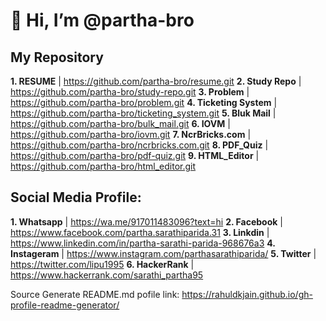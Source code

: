 # 👋 Hi, I’m @partha-bro

## My Repository

  **1. RESUME**           | https://github.com/partha-bro/resume.git
  **2. Study Repo**       | https://github.com/partha-bro/study-repo.git
  **3. Problem**          | https://github.com/partha-bro/problem.git
  **4. Ticketing System** | https://github.com/partha-bro/ticketing_system.git
  **5. Bluk Mail**        | https://github.com/partha-bro/bulk_mail.git
  **6. IOVM**             | https://github.com/partha-bro/iovm.git
  **7. NcrBricks.com**    | https://github.com/partha-bro/ncrbricks.com.git
  **8. PDF_Quiz**         | https://github.com/partha-bro/pdf-quiz.git
  **9. HTML_Editor**      | https://github.com/partha-bro/html_editor.git

## Social Media Profile:

 **1. Whatsapp**          | https://wa.me/917011483096?text=hi
 **2. Facebook**          | https://www.facebook.com/partha.sarathiparida.31
 **3. Linkdin**           | https://www.linkedin.com/in/partha-sarathi-parida-968676a3
 **4. Instageram**        | https://www.instagram.com/parthasarathiparida/
 **5. Twitter**           | https://twitter.com/lipu1995
 **6. HackerRank**        | https://www.hackerrank.com/sarathi_partha95

Source Generate README.md pofile link: https://rahuldkjain.github.io/gh-profile-readme-generator/
